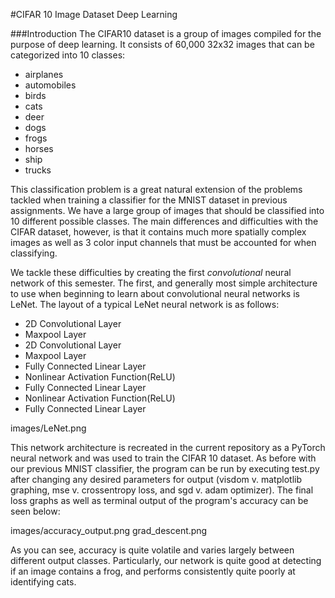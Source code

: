 #CIFAR 10 Image Dataset Deep Learning

###Introduction
The CIFAR10 dataset is a group of images compiled for the purpose of deep learning. It consists of 60,000 32x32 images that can be categorized into 10 classes:

* airplanes
* automobiles
* birds
* cats
* deer
* dogs
* frogs
* horses
* ship
* trucks

This classification problem is a great natural extension of the problems tackled when training a classifier for the MNIST dataset in previous assignments. We have a large group of images that should be classified into 10 different possible classes. The main differences and difficulties with the CIFAR dataset, however, is that it contains much more spatially complex images as well as 3 color input channels that must be accounted for when classifying.

We tackle these difficulties by creating the first *convolutional* neural network of this semester. The first, and generally most simple architecture to use when beginning to learn about convolutional neural networks is LeNet. The layout of a typical LeNet neural network is as follows:

* 2D Convolutional Layer
* Maxpool Layer
* 2D Convolutional Layer
* Maxpool Layer
* Fully Connected Linear Layer
* Nonlinear Activation Function(ReLU)
* Fully Connected Linear Layer
* Nonlinear Activation Function(ReLU)
* Fully Connected Linear Layer

images/LeNet.png

This network architecture is recreated in the current repository as a PyTorch neural network and was used to train the CIFAR 10 dataset. As before with our previous MNIST classifier, the program can be run by executing test.py after changing any desired parameters for output (visdom v. matplotlib graphing, mse v. crossentropy loss, and sgd v. adam optimizer). The final loss graphs as well as terminal output of the program's accuracy can be seen below:

images/accuracy_output.png
grad_descent.png

As you can see, accuracy is quite volatile and varies largely between different output classes. Particularly, our network is quite good at detecting if an image contains a frog, and performs consistently quite poorly at identifying cats.
